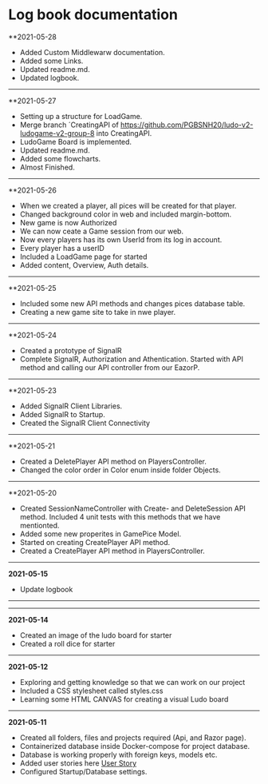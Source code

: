 # Log book documentation


**2021-05-28
- Added Custom Middlewarw documentation.
- Added some Links.
- Updated readme.md.
- Updated logbook.

---

**2021-05-27
- Setting up a structure for LoadGame.
- Merge branch ´CreatingAPI of https://github.com/PGBSNH20/ludo-v2-ludogame-v2-group-8 into CreatingAPI.
- LudoGame Board is implemented.
- Updated readme.md.
- Added some flowcharts.
- Almost Finished.

---

**2021-05-26
- When we created a player, all pices will be created for that player.
- Changed background color in web and included margin-bottom.
- New game is now Authorized
- We can now ceate a Game session from our web.
- Now every players has its own UserId from its log in account.
- Every player has a userID
- Included a LoadGame page for started
- Added content, Overview, Auth details.

---

**2021-05-25
- Included some new API methods and changes pices database table.
- Creating a new game site to take in nwe player.

---

**2021-05-24
- Created a prototype of SignalR
- Complete SignalR, Authorization and Athentication. Started with API method and calling our API controller from our EazorP.

---

**2021-05-23
- Added SignalR Client Libraries.
- Added SignalR to Startup.
- Created the SignalR Client Connectivity

---

**2021-05-21
- Created a DeletePlayer API method on PlayersController.
- Changed the color order in Color enum inside folder Objects.
 
---

**2021-05-20
- Created SessionNameController with Create- and DeleteSession API method. Included 4 unit tests with this methods that we have mentionted.
- Added some new properites in GamePice Model.
- Started on creating CreatePlayer API method.
- Created a CreatePlayer API method in PlayersController.
 
---


**2021-05-15**
- Update logbook

---
---

**2021-05-14**
- Created an image of the ludo board for starter 
- Created a roll dice for starter

---

**2021-05-12**
- Exploring and getting knowledge so that we can work on our project
- Included a CSS stylesheet called styles.css
- Learning some HTML CANVAS for creating a visual Ludo board
 
---

**2021-05-11**
- Created all folders, files and projects required (Api, and Razor page).
- Containerized database inside Docker-compose for project database.
- Database is working properly with foreign keys, models etc.
- Added user stories here [User Story](https://github.com/PGBSNH20/ludo-v2-ludogame-v2-group-8/blob/Dev/Documentation/Userstory.md)
- Configured Startup/Database settings.
